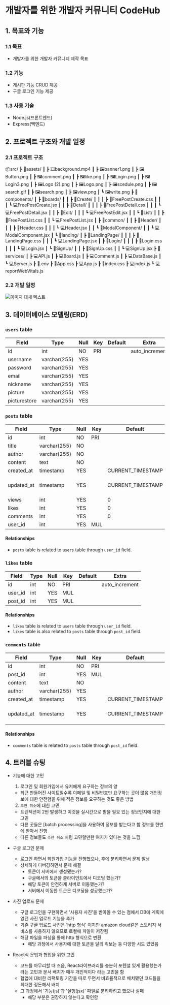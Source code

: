 # 개발자를 위한 개발자 커뮤니티 CodeHub

## 1. 목표와 기능

### 1.1 목표

- 개발자를 위한 개발자 커뮤니티 제작 목표

### 1.2 기능

- 게시판 기능 CRUD 제공
- 구글 로그인 기능 제공

### 1.3 사용 기술

- Node.js(프론트엔드)
- Express(백엔드)

## 2. 프로젝트 구조와 개발 일정

### 2.1 프로젝트 구조

📦src/
┣ 📂assets/
┃ ┣ 🎞️background.mp4
┃ ┣ 🖼️banner1.png
┃ ┣ 🖼️Button.png
┃ ┣ 🖼️comment.png
┃ ┣ 🖼️like.png
┃ ┣ 🖼️Login.png
┃ ┣ 🖼️Login3.png
┃ ┣ 🖼️Logo (2).png
┃ ┣ 🖼️Logo.png
┃ ┣ 🖼️scedule.png
┃ ┣ 🖼️search.gif
┃ ┣ 🖼️search.png
┃ ┣ 🖼️view.png
┃ ┗ 🖼️write.png
┣ 📂components/
┃ ┣ 📂boards/
┃ ┃ ┣ 📂Create/
┃ ┃ ┃ ┣ 🎨FreePostCreate.css
┃ ┃ ┃ ┗ 💻FreePostCreate.jsx
┃ ┃ ┣ 📂Detail/
┃ ┃ ┃ ┣ 🎨FreePostDetail.css
┃ ┃ ┃ ┗ 💻FreePostDetail.jsx
┃ ┃ ┣ 📂Edit/
┃ ┃ ┃ ┗ 💻FreePostEdit.jsx
┃ ┃ ┗ 📂List/
┃ ┃ ┣ 🎨FreePostList.css
┃ ┃ ┗ 💻FreePostList.jsx
┃ ┣ 📂common/
┃ ┃ ┣ 📂Header/
┃ ┃ ┃ ┣ 🎨Header.css
┃ ┃ ┃ ┗ 💻Header.jsx
┃ ┃ ┗ 📂ModalComponent/
┃ ┃ ┗ 💻ModalComponent.jsx
┃ ┗ 📂landing/
┃ ┣ 📂LandingPage/
┃ ┃ ┃ ┣ 🎨LandingPage.css
┃ ┃ ┃ ┗ 💻LandingPage.jsx
┃ ┣ 📂Login/
┃ ┃ ┃ ┣ 🎨Login.css
┃ ┃ ┃ ┗ 💻Login.jsx
┃ ┗ 📂SignUp/
┃ ┃ ┣ 🎨SignUp.css
┃ ┃ ┗ 💻SignUp.jsx
┣ 📂services/
┃ ┣ 💻API.js
┃ ┣ 💻Board.js
┃ ┣ 💻Comment.js
┃ ┣ 💻DataBase.js
┃ ┗ 💻Server.js
┣ 📜.env
┣ 🎨App.css
┣ 💻App.js
┣ 🎨index.css
┣ 💻index.js
┗ 💻reportWebVitals.js

### 2.2 개발 일정

![이미지 대체 텍스트](./assets/scedule.png)

## 3. 데이터베이스 모델링(ERD)

### `users` table

| Field        | Type         | Null | Key | Default | Extra          |
| ------------ | ------------ | ---- | --- | ------- | -------------- |
| id           | int          | NO   | PRI |         | auto_increment |
| username     | varchar(255) | YES  |     |         |                |
| password     | varchar(255) | YES  |     |         |                |
| email        | varchar(255) | YES  |     |         |                |
| nickname     | varchar(255) | YES  |     |         |                |
| picture      | varchar(255) | YES  |     |         |                |
| picturestore | varchar(255) | YES  |     |         |                |

### `posts` table

| Field      | Type         | Null | Key | Default           | Extra                                         |
| ---------- | ------------ | ---- | --- | ----------------- | --------------------------------------------- |
| id         | int          | NO   | PRI |                   | auto_increment                                |
| title      | varchar(255) | NO   |     |                   |                                               |
| author     | varchar(255) | NO   |     |                   |                                               |
| content    | text         | NO   |     |                   |                                               |
| created_at | timestamp    | YES  |     | CURRENT_TIMESTAMP | DEFAULT_GENERATED                             |
| updated_at | timestamp    | YES  |     | CURRENT_TIMESTAMP | DEFAULT_GENERATED on update CURRENT_TIMESTAMP |
| views      | int          | YES  |     | 0                 |                                               |
| likes      | int          | YES  |     | 0                 |                                               |
| comments   | int          | YES  |     | 0                 |                                               |
| user_id    | int          | YES  | MUL |                   |                                               |

#### Relationships

- `posts` table is related to `users` table through `user_id` field.

### `likes` table

| Field   | Type | Null | Key | Default | Extra          |
| ------- | ---- | ---- | --- | ------- | -------------- |
| id      | int  | NO   | PRI |         | auto_increment |
| user_id | int  | YES  | MUL |         |                |
| post_id | int  | YES  | MUL |         |                |

#### Relationships

- `likes` table is related to `users` table through `user_id` field.
- `likes` table is also related to `posts` table through `post_id` field.

### `comments` table

| Field      | Type         | Null | Key | Default           | Extra                                         |
| ---------- | ------------ | ---- | --- | ----------------- | --------------------------------------------- |
| id         | int          | NO   | PRI |                   | auto_increment                                |
| post_id    | int          | YES  | MUL |                   |                                               |
| content    | text         | NO   |     |                   |                                               |
| author     | varchar(255) | YES  |     |                   |                                               |
| created_at | timestamp    | YES  |     | CURRENT_TIMESTAMP | DEFAULT_GENERATED                             |
| updated_at | timestamp    | YES  |     | CURRENT_TIMESTAMP | DEFAULT_GENERATED on update CURRENT_TIMESTAMP |

#### Relationships

- `comments` table is related to `posts` table through `post_id` field.

## 4. 트러블 슈팅

- 기능에 대한 고민

  1. 로그인 및 회원가입에서 유저에게 요구하는 정보의 양

  - 최근 만들어진 사이트일수록 이메일 및 비밀번호만 요구하는 곳이 많음
    개인정보에 대한 안전함을 위해 적은 정보를 요구하는 것도 좋은 방법

  2. `추천 취소`에 대한 고민

  - 트랜잭션이 2번 발생하고 이것을 실시간으로 받을 필요 있는 정보인지에 대한 고민
  - 다른 곳들은 [batch processing]을 사용하여 정보를 받는다고 함 정보를 한번에 받아서 진행
  - 다른 정보들도 `추천 취소` 처럼 고민할만한 여지가 있다는 것을 느낌

- 구글 로그인 문제

  - 로그인 하면서 회원가입 기능을 진행했으나, 후에 분리하면서 문제 발생
  - 상세하게 디버깅하면서 문제 해결
    - 토큰이 서버에서 생성됐는가?
    - 구글에서의 토큰을 클라이언트에서 디코딩 했는가?
    - 해당 토큰이 안전하게 서버로 이동했는가?
    - 서버에서 이동한 토큰은 디코딩을 성공했는가?

- 사진 업로드 문제

  - 구글 로그인을 구현하면서 '사용자 사진'을 받아올 수 있는 점에서
    DB에 계획에 없던 사진 업로드 기능을 추가
  - 기존 구글 업로드 사진은 'http 형식' 이지만
    amazon cloud같은 스토리지 서비스를 사용하지 않으므로 로컬에 파일이 저장됨
  - 해당 파일을 파싱을 통해 http 형식으로 변환
    - 해당 과정에서 사용자에 대한 토큰을 달리 줘보는 등 다양한 시도 있었음

- React식 문법과 협업을 위한 고민
  - 코드를 마무리할 때 즈음, React라이브러리를 충분히 포텐셜 있게 활용했는가 라는 고민과 문서 배치가 매우 개인적이다 라는 고민을 함
  - 협업에 대비한 리팩토링 기간을 따로 두면서 비효율적으로 배치됐던 코드들을 최대한 정돈해서 배치
  - 그 과정에서 '기능(js)'과 '실행(jsx)' 파일로 분리하려고 했으나 실패
    - 해당 부분은 권장하지 않는다고 확인함
